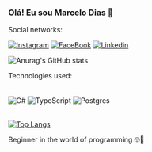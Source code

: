 
### Olá! Eu sou Marcelo Dias 👋

Social networks:<br>

[![Instagram](https://img.shields.io/badge/Instagram-E4405F?style=for-the-badge&logo=instagram&logoColor=white)](https://www.instagram.com/marcelo_zim8/)
[![FaceBook](https://img.shields.io/badge/Facebook-1877F2?style=for-the-badge&logo=facebook&logoColor=white)](https://www.facebook.com/profile.php?id=100001704040075)
[![Linkedin](https://img.shields.io/badge/LinkedIn-0077B5?style=for-the-badge&logo=linkedin&logoColor=white)](https://www.linkedin.com/in/marcelo-dias-95a80a191/)

![Anurag's GitHub stats](https://github-readme-stats.vercel.app/api?username=MarceloZim&show_icons=true&theme=tokyonight)<br>

Technologies used:
<div style="display: inline_block"><br/>
  <img align="center" alt="C#" src="https://img.shields.io/badge/C%23-239120?style=for-the-badge&logo=c-sharp&logoColor=white" />
  <img align="center" alt="TypeScript" src="https://img.shields.io/badge/TypeScript-007ACC?style=for-the-badge&logo=typescript&logoColor=white" />
  <img align="center" alt="Postgres" src="https://img.shields.io/badge/PostgreSQL-316192?style=for-the-badge&logo=postgresql&logoColor=white" />
</div><br>

[![Top Langs](https://github-readme-stats.vercel.app/api/top-langs/?username=MarceloZim&langs_count=8)](https://github.com/MarceloZim/github-readme-stats)<br>

Beginner in the world of programming 🤓🚀
